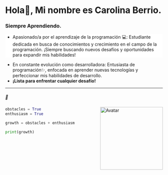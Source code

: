 
# Hola👋, Mi nombre es Carolina Berrio.

### Siempre Aprendiendo.

<ul style="background-color: #FFFFFF;">
<li>Apasionado/a por el aprendizaje de la programación 💻: Estudiante dedicada en busca de conocimientos y crecimiento en el campo de la programación. ¡Siempre buscando nuevos desafíos y oportunidades para expandir mis habilidades!</li>
</ul>

<ul>
<li>En constante evolución como desarrolladora: Entusiasta de programación✨, enfocada en aprender nuevas tecnologías y perfeccionar mis habilidades de desarrollo.</li>
<li><strong>¡Lista para enfrentar cualquier desafío!</strong></li>
</ul>

---

##### 💖 

<div>
  <img src="https://avataaars.io/?avatarStyle=Circle&topType=LongHairBigHair&accessoriesType=Blank&hairColor=Black&facialHairType=Blank&clotheType=Hoodie&clotheColor=PastelRed&eyeType=Happy&eyebrowType=Default&mouthType=Smile&skinColor=Light" alt="Avatar" width="200" align="right">

```python
obstacles = True
enthusiasm = True

growth = obstacles + enthusiasm

print(growth)


